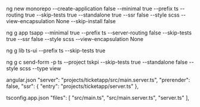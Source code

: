 ng new monorepo --create-application false --minimal true --prefix ts --routing true --skip-tests true --standalone true --ssr false --style scss --view-encapsulation None  --skip-install false

ng g app tsapp --minimal true --prefix ts --server-routing false --skip-tests true --ssr false --style scss --view-encapsulation None

ng g lib ts-ui --prefix ts --skip-tests true

ng g c send-form -p ts --project tskpi --skip-tests true --standalone false --style scss --type view

angular.json
"server": "projects/ticketapp/src/main.server.ts",
"prerender": false,
"ssr": { "entry": "projects/ticketapp/server.ts"  },

tsconfig.app.json
"files": [
"src/main.ts",
"src/main.server.ts",
"server.ts"
],